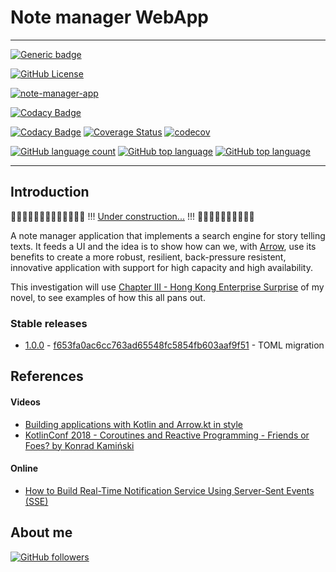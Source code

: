 # Note manager WebApp

---


[![Generic badge](https://img.shields.io/static/v1.svg?label=GitHub&message=note-manager-app%20📝&color=informational)](https://github.com/jesperancinha/note-manager-app)

[![GitHub License](https://img.shields.io/badge/license-Apache%20License%202.0-blue.svg?style=flat)](https://www.apache.org/licenses/LICENSE-2.0)

[![note-manager-app](https://github.com/jesperancinha/note-manager-app/actions/workflows/note-manager-app.yml/badge.svg)](https://github.com/jesperancinha/note-manager-app/actions/workflows/note-manager-app.yml)

[![Codacy Badge](https://app.codacy.com/project/badge/Grade/c087adeb61914ad9ab259e0abbcb6c27)](https://www.codacy.com/gh/jesperancinha/note-manager-app/dashboard?utm_source=github.com&amp;utm_medium=referral&amp;utm_content=jesperancinha/note-manager-app&amp;utm_campaign=Badge_Grade)

[![Codacy Badge](https://app.codacy.com/project/badge/Coverage/c087adeb61914ad9ab259e0abbcb6c27)](https://www.codacy.com/gh/jesperancinha/note-manager-app/dashboard?utm_source=github.com&utm_medium=referral&utm_content=jesperancinha/note-manager-app&utm_campaign=Badge_Coverage)
[![Coverage Status](https://coveralls.io/repos/github/jesperancinha/note-manager-app/badge.svg?branch=master)](https://coveralls.io/github/jesperancinha/note-manager-app?branch=master)
[![codecov](https://codecov.io/gh/jesperancinha/note-manager-app/branch/master/graph/badge.svg?token=2V6LD1PmAW)](https://codecov.io/gh/jesperancinha/note-manager-app)

[![GitHub language count](https://img.shields.io/github/languages/count/jesperancinha/note-manager-app.svg)](#)
[![GitHub top language](https://img.shields.io/github/languages/top/jesperancinha/note-manager-app.svg)](#)
[![GitHub top language](https://img.shields.io/github/languages/code-size/jesperancinha/note-manager-app.svg)](#)

---

## Introduction

🚧🚧🚧🚧🚧🚧🚧🚧🚧🚧🚧🚧🚧 !!! [Under construction...](https://github.com/jesperancinha/project-signer/blob/master/project-signer-templates/UnderConstruction.md) !!!
🚧🚧🚧🚧🚧🚧🚧🚧🚧🚧

A note manager application that implements a search engine for story telling texts. It feeds a UI and the idea is to
show how can we, with [Arrow](https://arrow-kt.io/), use its benefits to create a more robust, resilient, back-pressure resistent, innovative
application with support for high capacity and high availability.

This investigation will use [Chapter III - Hong Kong Enterprise Surprise](./docs/good.story) of my novel, to see
examples of how this all pans out.

### Stable releases

-   [1.0.0](https://github.com/jesperancinha/note-manager-app/tree/1.0.0) - [f653fa0ac6cc763ad65548fc5854fb603aaf9f51](https://github.com/jesperancinha/note-manager-app/tree/f653fa0ac6cc763ad65548fc5854fb603aaf9f51) - TOML migration
## References

#### Videos

-   [Building applications with Kotlin and Arrow.kt in style](https://www.youtube.com/watch?v=g79A6HmbW5M)
-   [KotlinConf 2018 - Coroutines and Reactive Programming - Friends or Foes? by Konrad Kamiński](https://www.youtube.com/watch?v=yoLh4sd1CWI)

#### Online

-   [How to Build Real-Time Notification Service Using Server-Sent Events (SSE)](https://grapeup.com/blog/how-to-build-real-time-notification-service-using-server-sent-events-sse/#)

## About me

[![GitHub followers](https://img.shields.io/github/followers/jesperancinha.svg?label=Jesperancinha&style=for-the-badge&logo=github&color=grey "GitHub")](https://github.com/jesperancinha)
